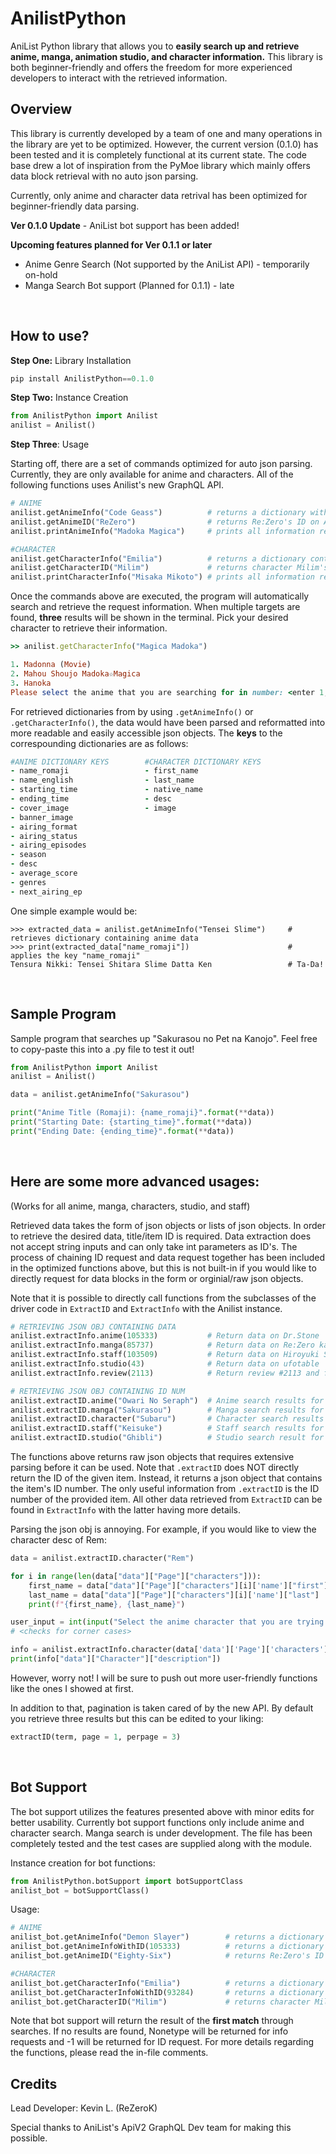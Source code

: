 # AnilistPython
AniList Python library that allows you to **easily search up and retrieve anime, manga, animation studio, and character information.** This library is both beginner-friendly and offers the freedom for more experienced developers to interact with the retrieved information.

## Overview
This library is currently developed by a team of one and many operations in the library are yet to be optimized. However, the current version (0.1.0) has been tested and it is completely functional at its current state.  The code base drew a lot of inspiration from the PyMoe library which mainly offers data block retrieval with no auto json parsing. 

Currently, only anime and character data retrival has been optimized for beginner-friendly data parsing. 

**Ver 0.1.0 Update** - AniList bot support has been added!

**Upcoming features planned for Ver 0.1.1 or later**
 - Anime Genre Search (Not supported by the AniList API) - temporarily on-hold
 - Manga Search Bot support (Planned for 0.1.1) - late

<br/>

## How to use?
**Step One:** Library Installation
``` python
pip install AnilistPython==0.1.0
```
**Step Two:** Instance Creation
```python
from AnilistPython import Anilist
anilist = Anilist()
```
**Step Three**: Usage

Starting off, there are a set of commands optimized for auto json parsing. Currently, they are only available for anime and characters. All of the following functions uses Anilist's new GraphQL API.
```python
# ANIME
anilist.getAnimeInfo("Code Geass")          # returns a dictionary with anime info 
anilist.getAnimeID("ReZero")                # returns Re:Zero's ID on Anilist
anilist.printAnimeInfo("Madoka Magica")     # prints all information regarding the anime Madoka Magica

#CHARACTER
anilist.getCharacterInfo("Emilia")          # returns a dictionary containing the info about Emilia-tan 
anilist.getCharacterID("Milim")             # returns character Milim's ID on Anilist
anilist.printCharacterInfo("Misaka Mikoto") # prints all information regarding the character Misaka Mikoto 
```
Once the commands above are executed, the program will automatically search and retrieve the request information. When multiple targets are found, **three** results will be shown in the terminal. Pick your desired character to retrieve their information.
```ruby
>> anilist.getCharacterInfo("Magica Madoka")

1. Madonna (Movie)
2. Mahou Shoujo Madoka☆Magica
3. Hanoka
Please select the anime that you are searching for in number: <enter 1, 2, or 3>
```

For retrieved dictionaries from by using `.getAnimeInfo()` or `.getCharacterInfo()`, the data would have been parsed and reformatted into more readable and easily accessible json objects. The **keys** to the correspounding dictionaries are as follows:
```ruby
#ANIME DICTIONARY KEYS        #CHARACTER DICTIONARY KEYS
- name_romaji                 - first_name
- name_english                - last_name
- starting_time               - native_name 
- ending_time                 - desc 
- cover_image                 - image
- banner_image
- airing_format
- airing_status
- airing_episodes
- season
- desc
- average_score
- genres
- next_airing_ep
```
One simple example would be:
```crystal
>>> extracted_data = anilist.getAnimeInfo("Tensei Slime")     # retrieves dictionary containing anime data
>>> print(extracted_data["name_romaji"])                      # applies the key "name_romaji"
Tensura Nikki: Tensei Shitara Slime Datta Ken                 # Ta-Da!
```
<br/>

## Sample Program
Sample program that searches up "Sakurasou no Pet na Kanojo". Feel free to copy-paste this into a .py file to test it out!
```python
from AnilistPython import Anilist                            
anilist = Anilist()                                          

data = anilist.getAnimeInfo("Sakurasou")                      

print("Anime Title (Romaji): {name_romaji}".format(**data))   
print("Starting Date: {starting_time}".format(**data))        
print("Ending Date: {ending_time}".format(**data))            
```
<br/>

## Here are some more advanced usages:
(Works for all anime, manga, characters, studio, and staff)

Retrieved data takes the form of json objects or lists of json objects. In order to retrieve the desired data, title/item ID is required. Data extraction does not accept string inputs and can only take int parameters as ID's. The process of chaining ID request and data request together has been included in the optimized functions above, but this is not built-in if you would like to directly request for data blocks in the form or orginial/raw json objects.  

Note that it is possible to directly call functions from the subclasses of the driver code in `ExtractID` and `ExtractInfo` with the Anilist instance.
```python
# RETRIEVING JSON OBJ CONTAINING DATA
anilist.extractInfo.anime(105333)           # Return data on Dr.Stone
anilist.extractInfo.manga(85737)            # Return data on Re:Zero kara Hajimeru Isekai Seikatsu
anilist.extractInfo.staff(103509)           # Return data on Hiroyuki Sawano
anilist.extractInfo.studio(43)              # Return data on ufotable
anilist.extractInfo.review(2113)            # Return review #2113 and format the review body in HTML

# RETRIEVING JSON OBJ CONTAINING ID NUM
anilist.extractID.anime("Owari No Seraph")  # Anime search results for Owari No Seraph.
anilist.extractID.manga("Sakurasou")        # Manga search results for Sakurasou.
anilist.extractID.character("Subaru")       # Character search results for Subaru.
anilist.extractID.staff("Keisuke")          # Staff search results for Keisuke.
anilist.extractID.studio("Ghibli")          # Studio search result for Ghibli.
```
The functions above returns raw json objects that requires extensive parsing before it can be used. Note that `.extractID` does NOT directly return the ID of the given item. Instead, it returns a json object that contains the item's ID number. The only useful information from `.extractID` is the ID number of the provided item. All other data retrieved from `ExtractID` can be found in `ExtractInfo` with the latter having more details.

Parsing the json obj is annoying. For example, if you would like to view the character desc of Rem:
```python
data = anilist.extractID.character("Rem")

for i in range(len(data["data"]["Page"]["characters"])):
    first_name = data["data"]["Page"]["characters"][i]['name']["first"]
    last_name = data["data"]["Page"]["characters"][i]['name']["last"]
    print(f"{first_name}, {last_name}")

user_input = int(input("Select the anime character that you are trying to find: "))
# <checks for corner cases>

info = anilist.extractInfo.character(data['data']['Page']['characters'][user_input - 1]['id'])
print(info["data"]["Character"]["description"])
```
However, worry not! I will be sure to push out more user-friendly functions like the ones I showed at first.

In addition to that, pagination is taken cared of by the new API. By default you retrieve three results but this can be edited to your liking:
```python
extractID(term, page = 1, perpage = 3)
```
<br/>

## Bot Support
The bot support utilizes the features presented above with minor edits for better usability. Currently bot support functions only include anime and character search. Manga search is under development. The file has been completely tested and the test cases are supplied along with the module.

Instance creation for bot functions:
```python
from AnilistPython.botSupport import botSupportClass
anilist_bot = botSupportClass()
```
Usage:
```python
# ANIME
anilist_bot.getAnimeInfo("Demon Slayer")        # returns a dictionary with anime info 
anilist_bot.getAnimeInfoWithID(105333)          # returns a dictionary with anime info - with ID
anilist_bot.getAnimeID("Eighty-Six")            # returns Re:Zero's ID on Anilist

#CHARACTER
anilist_bot.getCharacterInfo("Emilia")          # returns a dictionary containing the info about Emilia-tan 
anilist_bot.getCharacterInfoWithID(93284)       # returns a dictionary containing the info about a character with ID 
anilist_bot.getCharacterID("Milim")             # returns character Milim's ID on Anilist
```
Note that bot support will return the result of the **first match** through searches. If no results are found, Nonetype will be returned for info requests and -1 will be returned for ID request. For more details regarding the functions, please read the in-file comments.

## Credits
Lead Developer: Kevin L. (ReZeroK)

Special thanks to AniList's ApiV2 GraphQL Dev team for making this possible. 
